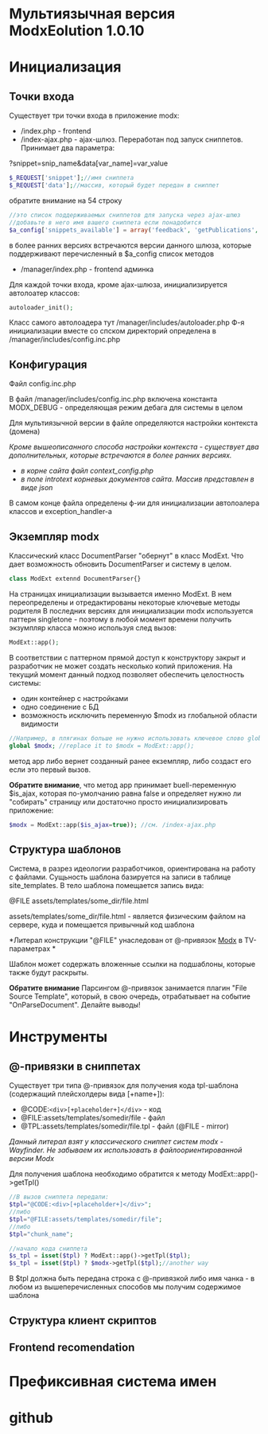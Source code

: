 Мультиязычная версия ModxEolution 1.0.10
==============

# Инициализация

## Точки входа
Существует три точки входа в приложение modx:
* /index.php - frontend
* /index-ajax.php - ajax-шлюз. Переработан под запуск сниппетов. Принимает два параметра:

?snippet=snip_name&data[var_name]=var_value

```php
$_REQUEST['snippet'];//имя сниппета
$_REQUEST['data'];//массив, который будет передан в сниппет
```

обратите внимание на 54 строку

```php
//это список поддерживаемых сниппетов для запуска через ajax-шлюз
//добавьте в него имя вашего сниппета если понадобится
$a_config['snippets_available'] = array('feedback', 'getPublications', 'order');
```
в более ранних версиях встречаются версии данного шлюза, которые поддерживают перечисленный в $a_config список методов

* /manager/index.php - frontend админка

Для каждой точки входа, кроме ajax-шлюза, инициализируется автолоатер классов:

```php
autoloader_init();
```
Класс самого автолоадера тут /manager/includes/autoloader.php
Ф-я инициализации вместе со спском директорий определена в /manager/includes/config.inc.php

## Конфигурация

Файл config.inc.php

В файл /manager/includes/config.inc.php включена константа MODX_DEBUG - определяющая режим дебага для системы в целом

Для мультиязычной версии в файле определяются настройки контекста (домена)

*Кроме вышеописанного способа настройки контекста - существует два дополнительных, 
которые встречаются в более ранних версиях.*

* *в корне сайта файл context_config.php*
* *в поле introtext корневых документов сайта. Массив представлен в виде json*

В самом конце файла определены ф-ии для инициализации автолоалера классов и exception_handler-а

## Экземпляр modx
Классический класс DocumentParser "обернут" в класс ModExt. Что дает возможность обновить DocumentParser и систему в целом.
```php
class ModExt extennd DocumentParser{}
```
На страницах инициализации вызывается именно ModExt. В нем переопределены и отредактированы некоторые ключевые методы родителя
В последних версиях для инициализации modx используется паттерн singletone - поэтому в любой момент времени получить
экзумпляр класса можно используя след вызов:

```php
ModExt::app();
```
В соответствии с паттерном прямой доступ к конструктору закрыт и разработчик не может создать несколько копий приложения.
На текущий момент данный подход позволяет обеспечить целостность системы:

* один контейнер с настройками
* одно соединение с БД
* возможность исключить переменную $modx из глобальной области видимости

```php
//Например, в плягинах больше не нужно использовать ключевое слово global для доступа к экземпляру modx
global $modx; //replace it to $modx = ModExt::app();
```


метод app либо вернет созданный ранее екземпляр, либо создаст его если это первый вызов.

**Обратите внимание**, что метод app принимает buell-переменную $is_ajax, которая по-умолчанию равна false
и определяет нужно ли "собирать" страницу или достаточно просто инициализировать приложение:
```php
$modx = ModExt::app($is_ajax=true)); //см. /index-ajax.php
```

## Структура шаблонов

Система, в разрез идеологии разработчиков, ориентирована на работу с файлами.
Сущьность шаблона базируется на записи в таблице site_templates. В тело шаблона помещается запись вида:

@FILE assets/templates/some_dir/file.html

assets/templates/some_dir/file.html - является физическим файлом на сервере, куда и помещается привычный код шаблона

*Литерал конструкции "@FILE" унаследован от @-привязок [Modx](http://modx.ru/novosti-i-stati/article/37/) в TV-параметрах *

Шаблон может содержать вложенные ссылки на подшаблоны, которые также будут раскрыты.

**Обратите внимание** Парсингом @-привязок занимается плагин "File Source Template", который, в свою очередь,
отрабатывает на событие "OnParseDocument". Делайте выводы!

# Инструменты

## @-привязки в сниппетах

Существует три типа @-привязок для получения кода tpl-шаблона (содержащий плейсхолдеры вида [+name+]):

* @CODE:```<div>[+placeholder+]</div>```  - код
* @FILE:assets/templates/somedir/file - файл
* @TPL:assets/templates/somedir/file.tpl  - файл (@FILE - mirror)

*Данный литерал взят у классического сниппет систем modx - Wayfinder. Не забываем их использовать в файлоориентированной версии Modx*

Для получения шаблона необходимо обратится к методу ModExt::app()->getTpl()
```php
//В вызов сниппета передали:
$tpl="@CODE:<div>[+placeholder+]</div>";
//либо
$tpl="@FILE:assets/templates/somedir/file";
//либо
$tpl="chunk_name";

//начало кода сниппета
$s_tpl = isset($tpl) ? ModExt::app()->getTpl($tpl);
$s_tpl = isset($tpl) ? $modx->getTpl($tpl);//another way

```
В $tpl должна быть передана строка с @-привязкой либо имя чанка - в любом из вышеперечисленных способов мы получим содержимое шаблона


## Структура клиент скриптов
## Frontend recomendation
# Префиксивная система имен
# github
